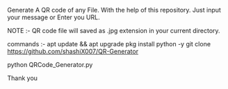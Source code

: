 Generate A QR code of any File.
With the help of this repository.
Just input your message or Enter you URL.

NOTE :- QR code file will saved as .jpg extension
in your current directory.

commands :- 
apt update && apt upgrade
pkg install python -y
git clone https://github.com/shashiX007/QR-Generator                                 

python QRCode_Generator.py


Thank you
